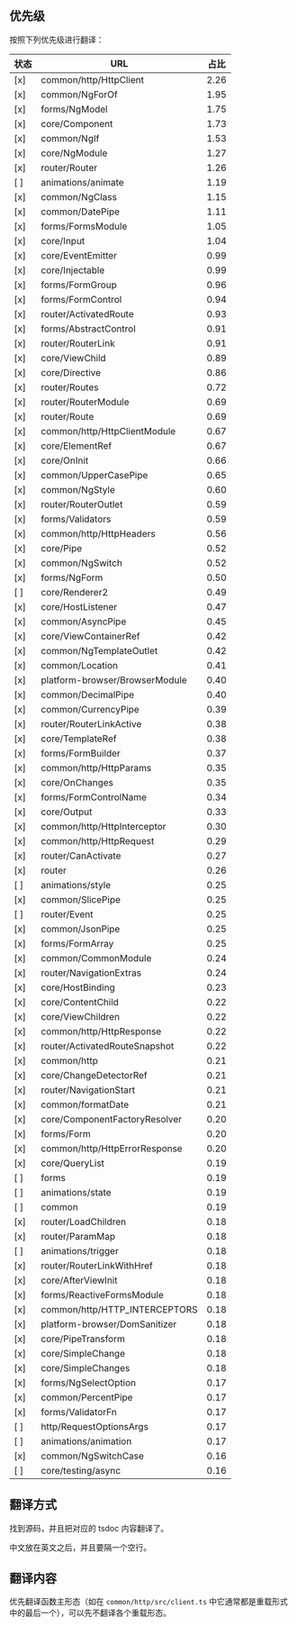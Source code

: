 ## 优先级

按照下列优先级进行翻译：

状态|URL|占比
---|---|----
[x]  | common/http/HttpClient  | 2.26
[x]  | common/NgForOf  | 1.95
[x]  | forms/NgModel  | 1.75
[x]  | core/Component  | 1.73
[x]  | common/NgIf  | 1.53
[x]  | core/NgModule  | 1.27
[x]  | router/Router  | 1.26
[ ]  | animations/animate  | 1.19
[x]  | common/NgClass  | 1.15
[x]  | common/DatePipe  | 1.11
[x]  | forms/FormsModule  | 1.05
[x]  | core/Input  | 1.04
[x]  | core/EventEmitter  | 0.99
[x]  | core/Injectable  | 0.99
[x]  | forms/FormGroup  | 0.96
[x]  | forms/FormControl  | 0.94
[x]  | router/ActivatedRoute  | 0.93
[x]  | forms/AbstractControl  | 0.91
[x]  | router/RouterLink  | 0.91
[x]  | core/ViewChild  | 0.89
[x]  | core/Directive  | 0.86
[x]  | router/Routes  | 0.72
[x]  | router/RouterModule  | 0.69
[x]  | router/Route  | 0.69
[x]  | common/http/HttpClientModule  | 0.67
[x]  | core/ElementRef  | 0.67
[x]  | core/OnInit  | 0.66
[x]  | common/UpperCasePipe  | 0.65
[x]  | common/NgStyle  | 0.60
[x]  | router/RouterOutlet  | 0.59
[x]  | forms/Validators  | 0.59
[x]  | common/http/HttpHeaders  | 0.56
[x]  | core/Pipe  | 0.52
[x]  | common/NgSwitch  | 0.52
[x]  | forms/NgForm  | 0.50
[ ]  | core/Renderer2  | 0.49
[x]  | core/HostListener  | 0.47
[x]  | common/AsyncPipe  | 0.45
[x]  | core/ViewContainerRef  | 0.42
[x]  | common/NgTemplateOutlet  | 0.42
[x]  | common/Location  | 0.41
[x]  | platform-browser/BrowserModule  | 0.40
[x]  | common/DecimalPipe  | 0.40
[x]  | common/CurrencyPipe  | 0.39
[x]  | router/RouterLinkActive  | 0.38
[x]  | core/TemplateRef  | 0.38
[x]  | forms/FormBuilder  | 0.37
[x]  | common/http/HttpParams  | 0.35
[x]  | core/OnChanges  | 0.35
[x]  | forms/FormControlName  | 0.34
[x]  | core/Output  | 0.33
[x]  | common/http/HttpInterceptor  | 0.30
[x]  | common/http/HttpRequest  | 0.29
[x]  | router/CanActivate  | 0.27
[x]  | router  | 0.26
[ ]  | animations/style  | 0.25
[x]  | common/SlicePipe  | 0.25
[ ]  | router/Event  | 0.25
[x]  | common/JsonPipe  | 0.25
[x]  | forms/FormArray  | 0.25
[x]  | common/CommonModule  | 0.24
[x]  | router/NavigationExtras  | 0.24
[x]  | core/HostBinding  | 0.23
[x]  | core/ContentChild  | 0.22
[x]  | core/ViewChildren  | 0.22
[x]  | common/http/HttpResponse  | 0.22
[x]  | router/ActivatedRouteSnapshot  | 0.22
[x]  | common/http  | 0.21
[x]  | core/ChangeDetectorRef  | 0.21
[x]  | router/NavigationStart  | 0.21
[x]  | common/formatDate  | 0.21
[x]  | core/ComponentFactoryResolver  | 0.20
[x]  | forms/Form  | 0.20
[x]  | common/http/HttpErrorResponse  | 0.20
[x]  | core/QueryList  | 0.19
[ ]  | forms  | 0.19
[ ]  | animations/state  | 0.19
[ ]  | common  | 0.19
[x]  | router/LoadChildren  | 0.18
[x]  | router/ParamMap  | 0.18
[ ]  | animations/trigger  | 0.18
[x]  | router/RouterLinkWithHref  | 0.18
[x]  | core/AfterViewInit  | 0.18
[x]  | forms/ReactiveFormsModule  | 0.18
[x]  | common/http/HTTP_INTERCEPTORS  | 0.18
[x]  | platform-browser/DomSanitizer  | 0.18
[x]  | core/PipeTransform  | 0.18
[x]  | core/SimpleChange  | 0.18
[x]  | core/SimpleChanges  | 0.18
[x]  | forms/NgSelectOption  | 0.17
[x]  | common/PercentPipe  | 0.17
[x]  | forms/ValidatorFn  | 0.17
[ ]  | http/RequestOptionsArgs  | 0.17
[ ]  | animations/animation  | 0.17
[x]  | common/NgSwitchCase  | 0.16
[ ]  | core/testing/async  | 0.16

## 翻译方式

找到源码，并且把对应的 tsdoc 内容翻译了。

中文放在英文之后，并且要隔一个空行。

## 翻译内容

优先翻译函数主形态（如在 `common/http/src/client.ts` 中它通常都是重载形式中的最后一个），可以先不翻译各个重载形态。
